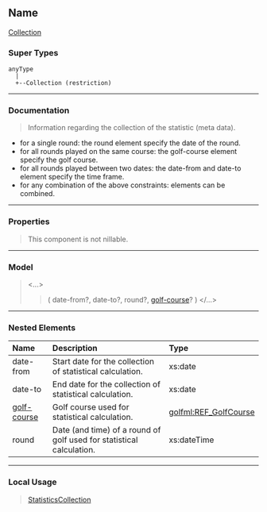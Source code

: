 ## Name ##

[Collection](CCollection.md)
### Super Types ###
```
anyType
  |
  +--Collection (restriction)
```


---


### Documentation ###


> Information regarding the collection of the statistic (meta data).
  * for a single round: the round element specify the date of the round.
  * for all rounds played on the same course: the golf-course element specify the golf course.
  * for all rounds played between two dates: the date-from and date-to element specify the time frame.
  * for any combination of the above constraints: elements can be combined.


---



### Properties ###

> This component is not nillable.

---


### Model ###

> <...>
> > ( date-from?, date-to?, round?, [golf-course](CREF_GolfCourse.md)?   )
> > </...>

---


### Nested Elements ###

| **Name** | **Description** | **Type** |
|:---------|:----------------|:---------|
| date-from |  					Start date for the collection of statistical calculation.				 | xs:date  |
| date-to  |  					End date for the collection of statistical calculation.				 | xs:date  |
| [golf-course](CREF_GolfCourse.md) |  					Golf course used for statistical calculation.				 | [golfml:REF\_GolfCourse](CREF_GolfCourse.md) |
| round    |  					Date (and time) of a round of golf used for statistical calculation.				 | xs:dateTime |


---


### Local Usage ###

> [StatisticsCollection](CStatisticsCollection.md)